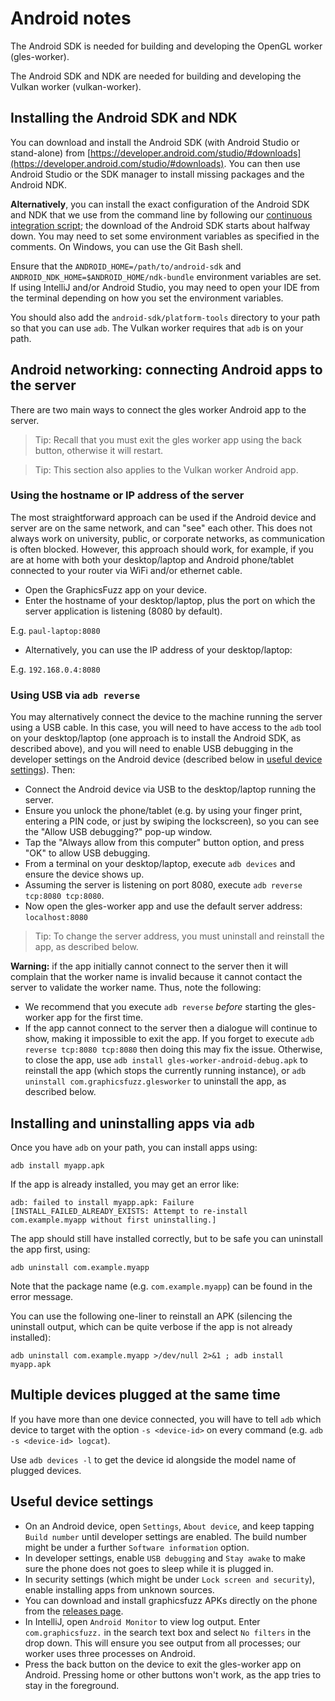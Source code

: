 # Android notes

The Android SDK is needed for building and developing the OpenGL worker
(gles-worker).

The Android SDK and NDK are needed for building and developing the Vulkan worker
(vulkan-worker).

## Installing the Android SDK and NDK

You can download and install the Android SDK
(with Android Studio or stand-alone)
from [https://developer.android.com/studio/#downloads](https://developer.android.com/studio/#downloads).
You can then use Android Studio or the SDK manager
to install missing packages and the Android NDK.

**Alternatively**, you can install the exact configuration
of the Android SDK and NDK that we use from the command line
by following our
[continuous integration script](../build/travis/1-install-deps-travis.sh);
the download of the Android SDK starts about halfway down.
You may need to set some environment variables as specified in the comments.
On Windows, you can use the Git Bash shell.

Ensure that the `ANDROID_HOME=/path/to/android-sdk` and `ANDROID_NDK_HOME=$ANDROID_HOME/ndk-bundle` environment variables are set.
If using IntelliJ and/or Android Studio,
you may need to open your IDE from the terminal depending on how
you set the environment variables.

You should also add the `android-sdk/platform-tools` directory
to your path so that you can use `adb`.
The Vulkan worker requires that `adb` is on your path.

## Android networking: connecting Android apps to the server

There are two main ways to connect the gles worker
Android app to the server.

> Tip: Recall that you must exit the gles worker app
> using the back button, otherwise it will restart.

> Tip: This section also applies to the Vulkan worker Android app.

### Using the hostname or IP address of the server

The most straightforward approach can be used if the Android device and server
are on the same network, and can "see" each other. This does not always work on
university, public, or corporate networks, as communication is often blocked.
However, this approach should work, for example, if you are at home with both
your desktop/laptop and Android phone/tablet connected to your router via WiFi
and/or ethernet cable.

* Open the GraphicsFuzz app on your device.
* Enter the hostname of your desktop/laptop, plus the port on which
the server application is listening (8080 by default).

E.g. `paul-laptop:8080`

* Alternatively, you can use the IP address of your desktop/laptop:

E.g. `192.168.0.4:8080`

### Using USB via `adb reverse`

You may alternatively connect the device to the machine running the server using
a USB cable. In this case, you will need to have access to the `adb` tool on
your desktop/laptop (one approach is to install the Android SDK,
as described above), and you will need to
enable USB debugging in the developer settings on
the Android device (described below in [useful device settings](#useful-device-settings)). Then:

* Connect the Android device via USB to the desktop/laptop running the server.
* Ensure you unlock the phone/tablet (e.g. by using your finger print, entering
  a PIN code, or just by swiping the lockscreen), so you can see the "Allow USB
  debugging?" pop-up window.
* Tap the "Always allow from this computer" button option, and press "OK" to
  allow USB debugging.
* From a terminal on your desktop/laptop, execute `adb devices` and ensure the
  device shows up.
* Assuming the server is listening on port 8080, execute `adb reverse tcp:8080
  tcp:8080`.
* Now open the gles-worker app and use the default server address:
  `localhost:8080`

> Tip: To change the server address,
> you must uninstall and reinstall the app,
> as described below.


**Warning:**
if the app initially cannot connect to the server
then it will complain that the worker name is invalid
because it cannot contact the server to validate the worker name.
Thus, note the following:

* We recommend that you execute `adb reverse` *before* starting the
gles-worker app for the first time.
* If the app cannot connect to the server
then a dialogue will continue to show, making it impossible
to exit the app.
If you forget to execute `adb reverse tcp:8080 tcp:8080` then
doing this may fix the issue.
Otherwise,
to close the app,
use `adb install gles-worker-android-debug.apk` to reinstall the app (which stops the currently running instance),
or `adb uninstall com.graphicsfuzz.glesworker` to uninstall the app,
as described below.


## Installing and uninstalling apps via `adb`

Once you have `adb` on your path,
you can install apps using:

`adb install myapp.apk`

If the app is already installed, you may get an error like:

`adb: failed to install myapp.apk: Failure [INSTALL_FAILED_ALREADY_EXISTS: Attempt to re-install com.example.myapp without first uninstalling.]`

The app should still have installed correctly, but to be safe
you can uninstall the app first, using:

`adb uninstall com.example.myapp`

Note that the package name (e.g. `com.example.myapp`) can be found in the error
message.

You can use the following one-liner to reinstall an APK
(silencing the uninstall output,
which can be quite verbose if the app is not already installed):

`adb uninstall com.example.myapp >/dev/null 2>&1 ; adb install myapp.apk`

## Multiple devices plugged at the same time

If you have more than one device connected, you will have to tell `adb` which
device to target with the option `-s <device-id>` on every command (e.g. `adb -s
<device-id> logcat`).

Use `adb devices -l` to get the device id alongside the model name of plugged
devices.

## Useful device settings

* On an Android device, open `Settings`, `About device`, and keep tapping `Build
  number` until developer settings are enabled.  The build number might be under
  a further `Software information` option.
* In developer settings, enable `USB debugging` and `Stay awake` to make sure
  the phone does not goes to sleep while it is plugged in.
* In security settings (which might be under `Lock screen and security`), enable
  installing apps from unknown sources.
* You can download and install graphicsfuzz APKs directly on the phone from the
  [releases page](glsl-fuzz-releases.md).
* In IntelliJ, open `Android Monitor` to view log output.  Enter
  `com.graphicsfuzz.` in the search text box and select `No filters` in the drop
  down.  This will ensure you see output from all processes; our worker uses
  three processes on Android.
* Press the back button on the device to exit the gles-worker app on
  Android. Pressing home or other buttons won't work, as the app tries to stay
  in the foreground.
